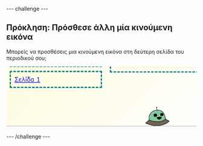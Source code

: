 \--- challenge \---

## Πρόκληση: Πρόσθεσε άλλη μία κινούμενη εικόνα

Μπορείς να προσθέσεις μια κινούμενη εικόνα στη δεύτερη σελίδα του περιοδικού σου;

![screenshot](images/magazine-animation-challenge.png)

\--- /challenge \---